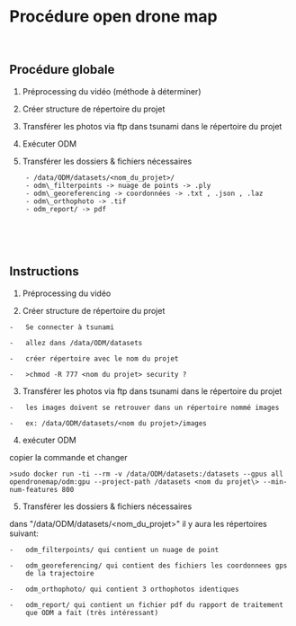 # Procédure open drone map

&nbsp;



## Procédure globale

1)  Préprocessing du vidéo (méthode à déterminer)

2)  Créer structure de répertoire du projet

3)  Transférer les photos via ftp dans tsunami dans le répertoire du projet

4)  Exécuter ODM

5)  Transférer les dossiers & fichiers nécessaires
```
    - /data/ODM/datasets/<nom_du_projet>/
    - odm\_filterpoints -> nuage de points -> .ply
    - odm\_georeferencing -> coordonnées -> .txt , .json , .laz
    - odm\_orthophoto -> .tif
    - odm_report/ -> pdf
```
&nbsp;

&nbsp;
## Instructions

1)  Préprocessing du vidéo


2)  Créer structure de répertoire du projet
```
-   Se connecter à tsunami

-   allez dans /data/ODM/datasets

-   créer répertoire avec le nom du projet

-   >chmod -R 777 <nom du projet> security ?
```

3)  Transférer les photos via ftp dans tsunami dans le répertoire du projet
```
-   les images doivent se retrouver dans un répertoire nommé images

-   ex: /data/ODM/datasets/<nom du projet>/images
```

4)  exécuter ODM

copier la commande et changer <nom du projet>
```
>sudo docker run -ti --rm -v /data/ODM/datasets:/datasets --gpus all opendronemap/odm:gpu --project-path /datasets <nom du projet\> --min-num-features 800
```


5)  Transférer les dossiers & fichiers nécessaires

dans "/data/ODM/datasets/\<nom\_du\_projet\>" il y aura les répertoires suivant:
```
-   odm_filterpoints/ qui contient un nuage de point

-   odm_georeferencing/ qui contient des fichiers les coordonnees gps
    de la trajectoire

-   odm_orthophoto/ qui contient 3 orthophotos identiques

-   odm_report/ qui contient un fichier pdf du rapport de traitement
    que ODM a fait (très intéressant)
```
